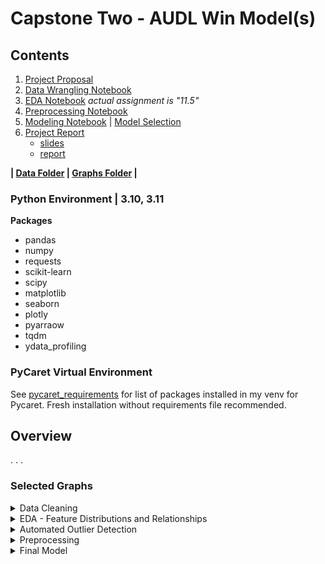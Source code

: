 # Capstone Two - AUDL Win Model(s)

## Contents

 1. [Project Proposal](/Capstone%20Two/propsal.pdf)
 2. [Data Wrangling Notebook](/Capstone%20Two/7.6_Wrangling.ipynb)
 3. [EDA Notebook](/Capstone%20Two/11.6_EDA.ipynb) *actual assignment is "11.5"*
 4. [Preprocessing Notebook](/Capstone%20Two/16.3_Preprocessing-Training.ipynb)
 5. [Modeling Notebook](/Capstone%20Two/18.3_Modeling_final.ipynb) | [Model Selection](/Capstone%20Two/18.3_Modeling_selection.ipynb)
 6. [Project Report](/Capstone%20Two/Report)
	- [slides](/Capstone%20Two/Report/slides.pdf)
	- [report](/Capstone%20Two/Report/report.pdf)
   
**| [Data Folder](/Capstone%20Two/data/) | [Graphs Folder](/Capstone%20Two/graphs/) |**

### Python Environment | 3.10, 3.11

**Packages**
 - pandas 
 - numpy
 - requests
 - scikit-learn
 - scipy
 - matplotlib
 - seaborn
 - plotly
 - pyarraow
 - tqdm
 - ydata_profiling
 
### PyCaret Virtual Environment

See [pycaret_requirements](/Capstone%20Two/pycaret_requirements.txt) for list of packages installed in my venv for Pycaret. Fresh installation without requirements file recommended.
 
   
## Overview

. . .


### Selected Graphs

<details><summary>Data Cleaning</summary>

<br>**Feature Distributions after data collection**<br>
![Initial](/Capstone%20Two/graphs/data_cleaning/initial_distributions.png "Feature distributions after data collection") 
<br>**Feature Distributions after data cleaning**<br>
![Final](/Capstone%20Two/graphs/data_cleaning/clean_1_distributions.png "Feature distributions after data cleaning") 

</details>

<details><summary>EDA - Feature Distributions and Relationships</summary>

<br>**Feature Distributions, relation to Home Margin**<br>
![Distribution, Margin](/Capstone%20Two/graphs/EDA/hist_vs_margin.png "Features vs home margin") 
<br>**Feature Distributions, relation to Home Win**<br>
![Distribution, Win](/Capstone%20Two/graphs/EDA/all_features_hist_vs_win.png "Features vs home win chance") 
<br>**Feature+Target Correlations**<br>
![Correlation](/Capstone%20Two/graphs/EDA/corr_heatmap.png "Correlation Heat Map") 

</details>

<details><summary>Automated Outlier Detection</summary>

*see more thresholds and outlier detection based on PCA components in [folder](/Capstone%20Two/graphs/Outlier%20Detection)*

<br>**Isolation Forest**<br>
![Isolation Forest](/Capstone%20Two/graphs/Outlier%20Detection/engineered%20features/IsoForest_0.05.png "Isolation Forest - outlier detection") 
<br>**Local Outlier Factor**<br>
![Local Outlier Factor](/Capstone%20Two/graphs/Outlier%20Detection/engineered%20features/LocalOutlierFactor_0.05.png "Local Outlier Factor - outlier detection") 


</details>

<details><summary>Preprocessing</summary>

<br>**Linear Model Feature Selection**<br>
![feature selection](/Capstone%20Two/graphs/PreProc/linear-models_feature-selection-zoomed.png "various linear models performance vs number of features selected") 
<br>**Model Selection after HyperParameter Tuning**
![model selection](/Capstone%20Two/graphs/PreProc/model-selection_RMSE-vs-MAE.png "Tuned model metrics") 

</details>

<details><summary>Final Model</summary>

<br>**Predicted vs Actual Home Margin**<br>
![residuals_1](/Capstone%20Two/graphs/Model/final_predicted-vs-actual.png "Predicted Home Margin vs Actual Home Margin") 
<br>**Residuals vs Season**<br>
![residuals_2](/Capstone%20Two/graphs/Model/final_residual-by-year.png "Residuals by season") 
<br>**Residuals vs Home/Away Teams**<br>
![residuals_3](/Capstone%20Two/graphs/Model/final_residual-by-team.png "Resiudals by home/away team")

</details>




